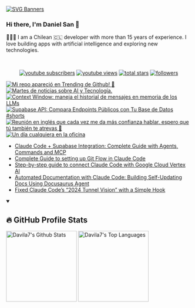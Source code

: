 [![SVG Banners](https://svg-banners.vercel.app/api?type=typeWriter&text1=Daniel%20San%20👨🏽‍💻%20|%20Serverless%20|%20Code%20GPT%20❤️&width=800&height=110)](https://github.com/Akshay090/svg-banners)

### Hi there, I'm Daniel San 👋

👨🏽‍💻 I am a Chilean 🇨🇱 developer with more than 15 years of experience. I love building apps with artificial intelligence and exploring new technologies.

<br>
<p align="center">
  <a href="https://www.youtube.com/@daniiielsan?sub_confirmation=1">
    <img alt="youtube subscribers" title="Subscribe to my YouTube channel" src="https://custom-icon-badges.demolab.com/youtube/channel/subscribers/UCNabExUbWCar1WvCGWaPNdQ?color=%23E05D44&label=SUBSCRIBE&logo=video&logoColor=white&style=for-the-badge&labelColor=CE4630"/></a>
  <a href="https://www.youtube.com/@daniiielsan?sub_confirmation=1">
    <img alt="youtube views" title="YouTube views" src="https://custom-icon-badges.demolab.com/youtube/channel/views/UCNabExUbWCar1WvCGWaPNdQ?color=%23E1AD0E&logo=video&logoColor=white&style=for-the-badge&labelColor=C79600"/></a> 
  <a href="https://github.com/davila7?tab=repositories&sort=stargazers">
    <img alt="total stars" title="Total stars on GitHub" src="https://custom-icon-badges.demolab.com/github/stars/davila7?color=55960c&style=for-the-badge&labelColor=488207&logo=star"/></a>
  <a href="https://github.com/davila7?tab=followers">
    <img alt="followers" title="Follow me on Github" src="https://custom-icon-badges.demolab.com/github/followers/davila7?color=236ad3&labelColor=1155ba&style=for-the-badge&logo=person-add&label=Follow&logoColor=white"/></a>
</p>
<!--
<details open> 
    <summary><h3>📺 Latest YouTube Videos</h3></summary> -->

<!-- BEGIN YOUTUBE-CARDS -->
[![Mi repo apareció en Trending de Github! 👀](https://ytcards.demolab.com/?id=OsEs9YZKgNk&title=Mi+repo+apareci%C3%B3+en+Trending+de+Github%21+%F0%9F%91%80&lang=en&timestamp=1760536601&background_color=%230d1117&title_color=%23ffffff&stats_color=%23dedede&max_title_lines=1&width=250&border_radius=5 "Mi repo apareció en Trending de Github! 👀")](https://www.youtube.com/shorts/OsEs9YZKgNk)
[![Martes de noticias sobre AI y Tecnología.](https://ytcards.demolab.com/?id=RxNT72rgazw&title=Martes+de+noticias+sobre+AI+y+Tecnolog%C3%ADa.&lang=en&timestamp=1760504884&background_color=%230d1117&title_color=%23ffffff&stats_color=%23dedede&max_title_lines=1&width=250&border_radius=5 "Martes de noticias sobre AI y Tecnología.")](https://www.youtube.com/watch?v=RxNT72rgazw)
[![Context Window: maneja el historial de mensajes en memoria de los LLMs](https://ytcards.demolab.com/?id=y-yDi4AZLI8&title=Context+Window%3A+maneja+el+historial+de+mensajes+en+memoria+de+los+LLMs&lang=en&timestamp=1760484979&background_color=%230d1117&title_color=%23ffffff&stats_color=%23dedede&max_title_lines=1&width=250&border_radius=5 "Context Window: maneja el historial de mensajes en memoria de los LLMs")](https://www.youtube.com/shorts/y-yDi4AZLI8)
[![Supabase API: Compara Endpoints Públicos con Tu Base de Datos #shorts](https://ytcards.demolab.com/?id=m95zKqGMAa0&title=Supabase+API%3A+Compara+Endpoints+P%C3%BAblicos+con+Tu+Base+de+Datos+%23shorts&lang=en&timestamp=1760466149&background_color=%230d1117&title_color=%23ffffff&stats_color=%23dedede&max_title_lines=1&width=250&border_radius=5 "Supabase API: Compara Endpoints Públicos con Tu Base de Datos #shorts")](https://www.youtube.com/shorts/m95zKqGMAa0)
[![Reunión en inglés que cada vez me da más confianza hablar, espero que tú también te atrevas 🙌](https://ytcards.demolab.com/?id=yf61Aw_wpZY&title=Reuni%C3%B3n+en+ingl%C3%A9s+que+cada+vez+me+da+m%C3%A1s+confianza+hablar%2C+espero+que+t%C3%BA+tambi%C3%A9n+te+atrevas+%F0%9F%99%8C&lang=en&timestamp=1759884587&background_color=%230d1117&title_color=%23ffffff&stats_color=%23dedede&max_title_lines=1&width=250&border_radius=5 "Reunión en inglés que cada vez me da más confianza hablar, espero que tú también te atrevas 🙌")](https://www.youtube.com/shorts/yf61Aw_wpZY)
[![Un día cualquiera en la oficina](https://ytcards.demolab.com/?id=tFaMcM9cjW8&title=Un+d%C3%ADa+cualquiera+en+la+oficina&lang=en&timestamp=1759883622&background_color=%230d1117&title_color=%23ffffff&stats_color=%23dedede&max_title_lines=1&width=250&border_radius=5 "Un día cualquiera en la oficina")](https://www.youtube.com/shorts/tFaMcM9cjW8)
<!-- END YOUTUBE-CARDS -->
<!--
</details>
 -->
 <!--
<details open> 
    <summary><h2>📝 Blog post</h2></summary>
-->
<!-- BLOG-POST-LIST:START -->
- [Claude Code + Supabase Integration: Complete Guide with Agents, Commands and MCP](https://medium.com/@dan.avila7/claude-code-supabase-integration-complete-guide-with-agents-commands-and-mcp-427613d9051e?source=rss-3a9533f001c5------2)
- [Complete Guide to setting up Git Flow in Claude Code](https://medium.com/@dan.avila7/complete-guide-to-setting-up-git-flow-in-claude-code-616477941f78?source=rss-3a9533f001c5------2)
- [Step-by-step guide to connect Claude Code with Google Cloud Vertex AI](https://medium.com/@dan.avila7/step-by-step-guide-to-connect-claude-code-with-google-cloud-vertex-ai-17e7916e711e?source=rss-3a9533f001c5------2)
- [Automated Documentation with Claude Code: Building Self-Updating Docs Using Docusaurus Agent](https://medium.com/@dan.avila7/automated-documentation-with-claude-code-building-self-updating-docs-using-docusaurus-agent-2c85d3ec0e19?source=rss-3a9533f001c5------2)
- [Fixed Claude Code’s “2024 Tunnel Vision” with a Simple Hook](https://medium.com/@dan.avila7/fixed-claude-codes-2024-tunnel-vision-with-a-simple-hook-cb32cfaf9b27?source=rss-3a9533f001c5------2)
<!-- BLOG-POST-LIST:END -->
<!--
</details>
-->

<details open> 
  <summary><h2>🔥 GitHub Profile Stats</h2></summary>
<!-- https://github.com/anuraghazra/github-readme-stats -->

  <a href="https://github.com/anuraghazra/github-readme-stats"><img alt="Davila7's Github Stats" src="https://denvercoder1-github-readme-stats.vercel.app/api/?username=davila7&show_icons=true&include_all_commits=true&count_private=true&theme=react&hide_border=true&bg_color=1F222E&title_color=F85D7F&icon_color=F8D866" height="192px"/></a>
  <a href="https://github.com/anuraghazra/github-readme-stats"><img alt="Davila7's Top Languages" src="https://github-readme-stats.vercel.app/api/top-langs/?username=davila7&langs_count=8&layout=compact&theme=react&hide_border=true&bg_color=1F222E&title_color=F85D7F&icon_color=F8D866&hide=Jupyter%20Notebook" height="192px"/></a>
  
</details>
